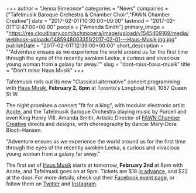 +++
author = "Jenna Simeonov"
categories = "News"
companies = ["Tafelmusik Baroque Orchestra & Chamber Choir","FAWN Chamber Creative"]
date = "2017-02-01T10:30:00+00:00"
lastmod = "2017-02-01T12:47:00+00:00"
people = ["Amanda Smith"]
primary_image = "https://res.cloudinary.com/schmopera/image/upload/v1545409169/media/webhook-uploads/1485948003351/2017-02-01---Haus-Musik.jpg.jpg"
publishDate = "2017-02-01T12:39:00+00:00"
short_description = "&quot;Adventure ensues as we experience the world around us for the first time through the eyes of the recently awoken Leeka, a curious and vivacious young woman from a galaxy far away.&quot;"
slug = "dont-miss-haus-musik"
title = "Don&#039;t miss: Haus Musik"
+++

Tafelmusik rolls out its new "Classical alternative" concert programming with [Haus Musik](https://www.facebook.com/events/1709718326007552/), **February 2, 8pm** at Toronto's Longboat Hall, 1087 Queen St W.

The night promises a concert "fit for a king", with modular electronic artist [Acote](https://soundcloud.com/acotesound), and the Tafelmusik Baroque Orchestra playing music by Purcell and even King Henry VIII. Amanda Smith, Artistic Director of [FAWN Chamber Creative](/scene/companies/fawn-chamber-creative/) directs and designs, with choreography by dancer Mary-Dora Bloch-Hansen.

"Adventure ensues as we experience the world around us for the first time through the eyes of the recently awoken Leeka, a curious and vivacious young woman from a galaxy far away."

The first set of [Haus Musik](https://www.tafelmusik.org/concert-calendar/concert/haus-musik-classical-alternative) starts at tomorrow, **February 2nd** at 8pm with Acote, and Tafelmusk goes on at 9pm. Tickets are $18 [in advance](https://www.tafelmusik.org/concert-calendar/concert/haus-musik-classical-alternative), and $22 at the door. For more details, check out their [Facebook event page](https://www.facebook.com/events/1709718326007552/), or follow them on [Twitter](https://twitter.com/hausmusikto) and [Instagram](https://www.instagram.com/hausmusikto/).
